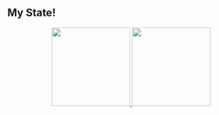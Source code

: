 <!--
**PeterlitsZo/PeterlitsZo** is a ✨ _special_ ✨ repository because its `README.md` (this file) appears on your GitHub profile.

Here are some ideas to get you started:

- 🔭 I’m currently working on ...
- 🌱 I’m currently learning ...
- 👯 I’m looking to collaborate on ...
- 🤔 I’m looking for help with ...
- 💬 Ask me about ...
- 📫 How to reach me: ...
- 😄 Pronouns: ...
- ⚡ Fun fact: ...
-->

My State!
-----------------------
<p align="center">
  <a href="https://github.com/PeterlitsZo">
    <img height="160em" src="https://github-readme-stats.vercel.app/api?username=PeterlitsZo&include_all_commits=true&show_icons=true" />
  </a>
  <a href="https://github.com/PeterlitsZo">
    <img height="160em" src="https://github-readme-stats.vercel.app/api/top-langs/?username=PeterlitsZo&layout=compact" />
  </a>
</p>
